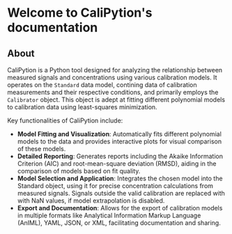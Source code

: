 # Welcome to CaliPytion's documentation

## About

CaliPytion is a Python tool designed for analyzing the relationship between measured signals and concentrations using various calibration models. It operates on the `Standard` data model, contining data of calibration measurements and their respective conditions, and primarily employs the `Calibrator` object. This object is adept at fitting different polynomial models to calibration data using least-squares minimization.

Key functionalities of CaliPytion include:

- __Model Fitting and Visualization__: Automatically fits different polynomial models to the data and provides interactive plots for visual comparison of these models.
- __Detailed Reporting__: Generates reports including the Akaike Information Criterion (AIC) and root-mean-square deviation (RMSD), aiding in the comparison of models based on fit quality.
- __Model Selection and Application__: Integrates the chosen model into the Standard object, using it for precise concentration calculations from measured signals. Signals outside the valid calibration are replaced with with NaN values, if model extrapolation is disabled.
- __Export and Documentation__: Allows for the export of calibration models in multiple formats like Analytical Information Markup Language (AnIML), YAML, JSON, or XML, facilitating documentation and sharing.
